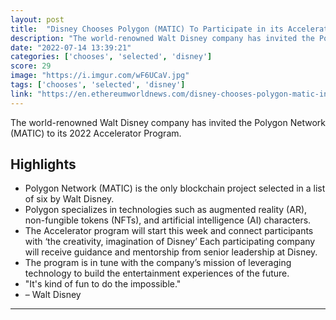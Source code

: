 ```yaml
---
layout: post
title:  "Disney Chooses Polygon (MATIC) To Participate in its Accelerator Program Focusing on NFTs, AI and AR"
description: "The world-renowned Walt Disney company has invited the Polygon Network (MATIC) to its 2022 Accelerator Program."
date: "2022-07-14 13:39:21"
categories: ['chooses', 'selected', 'disney']
score: 29
image: "https://i.imgur.com/wF6UCaV.jpg"
tags: ['chooses', 'selected', 'disney']
link: "https://en.ethereumworldnews.com/disney-chooses-polygon-matic-in-its-accelerator-program-focusing-on-nfts-ai-ar/"
---
```


The world-renowned Walt Disney company has invited the Polygon Network (MATIC) to its 2022 Accelerator Program.

## Highlights

- Polygon Network (MATIC) is the only blockchain project selected in a list of six by Walt Disney.
- Polygon specializes in technologies such as augmented reality (AR), non-fungible tokens (NFTs), and artificial intelligence (AI) characters.
- The Accelerator program will start this week and connect participants with ‘the creativity, imagination of Disney’ Each participating company will receive guidance and mentorship from senior leadership at Disney.
- The program is in tune with the company’s mission of leveraging technology to build the entertainment experiences of the future.
- "It's kind of fun to do the impossible."
- – Walt Disney

---
